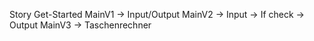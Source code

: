 Story Get-Started
MainV1 -> Input/Output
MainV2 -> Input -> If check -> Output
MainV3 -> Taschenrechner
